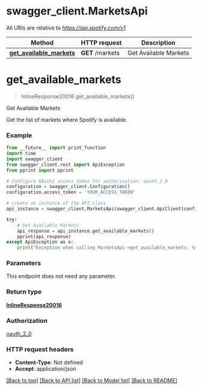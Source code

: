 # swagger_client.MarketsApi

All URIs are relative to *https://api.spotify.com/v1*

Method | HTTP request | Description
------------- | ------------- | -------------
[**get_available_markets**](MarketsApi.md#get_available_markets) | **GET** /markets | Get Available Markets 

# **get_available_markets**
> InlineResponse20016 get_available_markets()

Get Available Markets 

Get the list of markets where Spotify is available. 

### Example
```python
from __future__ import print_function
import time
import swagger_client
from swagger_client.rest import ApiException
from pprint import pprint

# Configure OAuth2 access token for authorization: oauth_2_0
configuration = swagger_client.Configuration()
configuration.access_token = 'YOUR_ACCESS_TOKEN'

# create an instance of the API class
api_instance = swagger_client.MarketsApi(swagger_client.ApiClient(configuration))

try:
    # Get Available Markets 
    api_response = api_instance.get_available_markets()
    pprint(api_response)
except ApiException as e:
    print("Exception when calling MarketsApi->get_available_markets: %s\n" % e)
```

### Parameters
This endpoint does not need any parameter.

### Return type

[**InlineResponse20016**](InlineResponse20016.md)

### Authorization

[oauth_2_0](../README.md#oauth_2_0)

### HTTP request headers

 - **Content-Type**: Not defined
 - **Accept**: application/json

[[Back to top]](#) [[Back to API list]](../README.md#documentation-for-api-endpoints) [[Back to Model list]](../README.md#documentation-for-models) [[Back to README]](../README.md)

